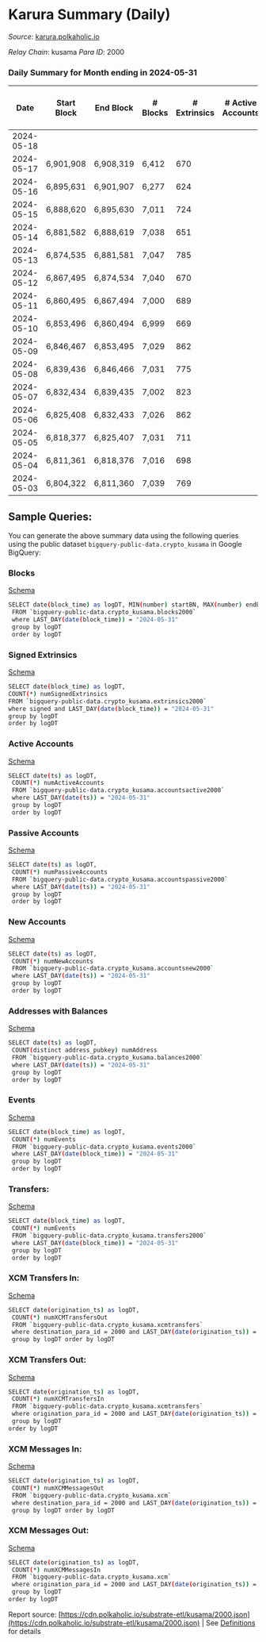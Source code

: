 # Karura Summary (Daily)

_Source_: [karura.polkaholic.io](https://karura.polkaholic.io)

*Relay Chain*: kusama
*Para ID*: 2000



### Daily Summary for Month ending in 2024-05-31


| Date    | Start Block | End Block | # Blocks | # Extrinsics | # Active Accounts | # Passive Accounts | # New Accounts | # Addresses | # Events  | # Transfers ($USD) | # XCM Transfers In ($USD) | # XCM Transfers Out ($USD) | # XCM In | # XCM Out | Issues |
|---------|-------------|-----------|----------|--------------|-------------------|--------------------|----------------|-------------|-----------|--------------------|---------------------------|----------------------------|----------|-----------|--------|
| 2024-05-18 |  |  |  |  |  |  |  |  |  |   |   |   |  |  |  |
| 2024-05-17 | 6,901,908 | 6,908,319 | 6,412 | 670 |  |  |  | 101,777 | 22,533 | 2,892 ($36,764.13) |   |   |  |  |  |
| 2024-05-16 | 6,895,631 | 6,901,907 | 6,277 | 624 |  |  |  | 101,768 | 21,387 | 2,699 ($37,498.34) |   |   |  |  |  |
| 2024-05-15 | 6,888,620 | 6,895,630 | 7,011 | 724 |  |  |  | 101,757 | 24,599 | 3,237 ($21,010.04) |   |   |  |  |  |
| 2024-05-14 | 6,881,582 | 6,888,619 | 7,038 | 651 |  |  |  | 101,750 | 23,837 | 3,057 ($17,948.54) |   |   |  |  |  |
| 2024-05-13 | 6,874,535 | 6,881,581 | 7,047 | 785 |  |  |  | 101,740 | 25,274 | 3,269 ($34,456.96) |   |   |  |  |  |
| 2024-05-12 | 6,867,495 | 6,874,534 | 7,040 | 670 |  |  |  | 101,735 | 24,108 | 3,117 ($38,301.24) |   |   |  |  |  |
| 2024-05-11 | 6,860,495 | 6,867,494 | 7,000 | 689 |  |  |  | 101,730 | 24,278 | 3,100 ($27,162.45) |   |   |  |  |  |
| 2024-05-10 | 6,853,496 | 6,860,494 | 6,999 | 669 |  |  |  | 101,721 | 23,976 | 3,058 ($38,352.24) |   |   |  |  |  |
| 2024-05-09 | 6,846,467 | 6,853,495 | 7,029 | 862 |  |  |  | 101,712 | 26,249 | 3,491 ($70,346.53) |   |   |  |  |  |
| 2024-05-08 | 6,839,436 | 6,846,466 | 7,031 | 775 |  |  |  | 101,696 | 25,678 | 3,442 ($40,543.43) |   |   |  |  |  |
| 2024-05-07 | 6,832,434 | 6,839,435 | 7,002 | 823 |  |  |  | 101,691 | 25,973 | 3,435 ($77,892.02) |   |   |  |  |  |
| 2024-05-06 | 6,825,408 | 6,832,433 | 7,026 | 862 |  |  |  | 101,685 | 26,413 | 3,588 ($52,457.95) |   |   |  |  |  |
| 2024-05-05 | 6,818,377 | 6,825,407 | 7,031 | 711 |  |  |  | 296 | 24,325 | 3,106 ($21,636.30) |   |   |  |  |  |
| 2024-05-04 | 6,811,361 | 6,818,376 | 7,016 | 698 |  |  |  | 101,670 | 24,524 | 3,195 ($205,861.17) |   |   |  |  |  |
| 2024-05-03 | 6,804,322 | 6,811,360 | 7,039 | 769 |  |  |  | 101,664 | 24,863 | 3,212 ($25,981.20) |   |   |  |  |  |

## Sample Queries:
You can generate the above summary data using the following queries using the public dataset `bigquery-public-data.crypto_kusama` in Google BigQuery:


### Blocks 

[Schema](https://github.com/colorfulnotion/substrate-etl/blob/main/schema/blocks.json)

```bash
SELECT date(block_time) as logDT, MIN(number) startBN, MAX(number) endBN, COUNT(*) numBlocks 
 FROM `bigquery-public-data.crypto_kusama.blocks2000`  
 where LAST_DAY(date(block_time)) = "2024-05-31" 
 group by logDT 
 order by logDT
```

### Signed Extrinsics 

[Schema](https://github.com/colorfulnotion/substrate-etl/blob/main/schema/extrinsics.json)

```bash
SELECT date(block_time) as logDT, 
COUNT(*) numSignedExtrinsics 
FROM `bigquery-public-data.crypto_kusama.extrinsics2000`  
where signed and LAST_DAY(date(block_time)) = "2024-05-31" 
group by logDT 
order by logDT
```

### Active Accounts 

[Schema](https://github.com/colorfulnotion/substrate-etl/blob/main/schema/accountsactive.json)

```bash
SELECT date(ts) as logDT, 
 COUNT(*) numActiveAccounts 
 FROM `bigquery-public-data.crypto_kusama.accountsactive2000` 
 where LAST_DAY(date(ts)) = "2024-05-31" 
 group by logDT 
 order by logDT
```

### Passive Accounts 

[Schema](https://github.com/colorfulnotion/substrate-etl/blob/main/schema/accountspassive.json)

```bash
SELECT date(ts) as logDT, 
 COUNT(*) numPassiveAccounts 
 FROM `bigquery-public-data.crypto_kusama.accountspassive2000` 
 where LAST_DAY(date(ts)) = "2024-05-31" 
 group by logDT 
 order by logDT
```

### New Accounts 

[Schema](https://github.com/colorfulnotion/substrate-etl/blob/main/schema/accountsnew.json)

```bash
SELECT date(ts) as logDT, 
 COUNT(*) numNewAccounts 
 FROM `bigquery-public-data.crypto_kusama.accountsnew2000` 
 where LAST_DAY(date(ts)) = "2024-05-31" 
 group by logDT
 order by logDT
```

### Addresses with Balances 

[Schema](https://github.com/colorfulnotion/substrate-etl/blob/main/schema/balances.json)

```bash
SELECT date(ts) as logDT,
 COUNT(distinct address_pubkey) numAddress 
 FROM `bigquery-public-data.crypto_kusama.balances2000` 
 where LAST_DAY(date(ts)) = "2024-05-31" 
 group by logDT 
 order by logDT
```

### Events 

[Schema](https://github.com/colorfulnotion/substrate-etl/blob/main/schema/events.json)

```bash
SELECT date(block_time) as logDT, 
 COUNT(*) numEvents 
 FROM `bigquery-public-data.crypto_kusama.events2000` 
 where LAST_DAY(date(block_time)) = "2024-05-31" 
 group by logDT 
 order by logDT
```

### Transfers:

[Schema](https://github.com/colorfulnotion/substrate-etl/blob/main/schema/transfers.json)

```bash
SELECT date(block_time) as logDT, 
 COUNT(*) numEvents 
 FROM `bigquery-public-data.crypto_kusama.transfers2000` 
 where LAST_DAY(date(block_time)) = "2024-05-31" 
 group by logDT 
 order by logDT
```

### XCM Transfers In: 

[Schema](https://github.com/colorfulnotion/substrate-etl/blob/main/schema/xcmtransfers.json)

```bash
SELECT date(origination_ts) as logDT, 
 COUNT(*) numXCMTransfersOut 
 FROM `bigquery-public-data.crypto_kusama.xcmtransfers` 
 where destination_para_id = 2000 and LAST_DAY(date(origination_ts)) = "2024-05-31" 
 group by logDT order by logDT
```

### XCM Transfers Out: 

[Schema](https://github.com/colorfulnotion/substrate-etl/blob/main/schema/xcmtransfers.json)

```bash
SELECT date(origination_ts) as logDT, 
 COUNT(*) numXCMTransfersIn 
 FROM `bigquery-public-data.crypto_kusama.xcmtransfers` 
 where origination_para_id = 2000 and LAST_DAY(date(origination_ts)) = "2024-05-31" 
 group by logDT 
order by logDT
```

### XCM Messages In: 

[Schema](https://github.com/colorfulnotion/substrate-etl/blob/main/schema/xcm.json)

```bash
SELECT date(origination_ts) as logDT, 
 COUNT(*) numXCMMessagesOut 
 FROM `bigquery-public-data.crypto_kusama.xcm` 
 where destination_para_id = 2000 and LAST_DAY(date(origination_ts)) = "2024-05-31" 
 group by logDT order by logDT
```

### XCM Messages Out: 

[Schema](https://github.com/colorfulnotion/substrate-etl/blob/main/schema/xcm.json)

```bash
SELECT date(origination_ts) as logDT, 
 COUNT(*) numXCMMessagesIn 
 FROM `bigquery-public-data.crypto_kusama.xcm` 
 where origination_para_id = 2000 and LAST_DAY(date(origination_ts)) = "2024-05-31" 
 group by logDT 
order by logDT
```


Report source: [https://cdn.polkaholic.io/substrate-etl/kusama/2000.json](https://cdn.polkaholic.io/substrate-etl/kusama/2000.json) | See [Definitions](/DEFINITIONS.md) for details
